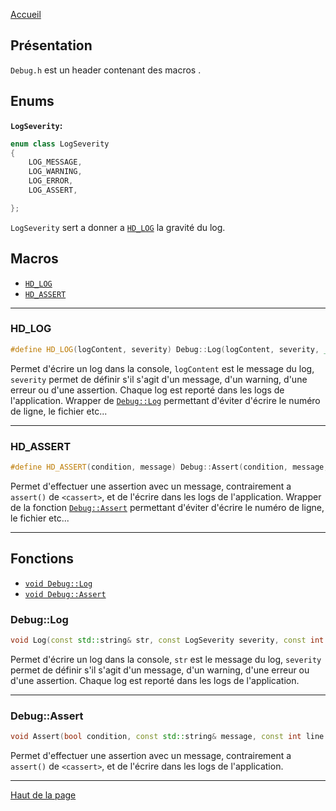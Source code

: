 [Accueil](Home)  

## Présentation

`Debug.h` est un header contenant des macros . 

## Enums
**`LogSeverity`:**
```c++
enum class LogSeverity
{
	LOG_MESSAGE,
	LOG_WARNING,
	LOG_ERROR,
	LOG_ASSERT,

};
```  
`LogSeverity` sert a donner a [`HD_LOG`](#hd_log-1) la gravité du log.  

## Macros
- [`HD_LOG`](#hd_log-1)  
- [`HD_ASSERT`](#hd_assert-1)  

---

### <h3 id="Hd_Log">HD_LOG</h3>
```c++ 
#define HD_LOG(logContent, severity) Debug::Log(logContent, severity, __LINE__, __TIME__, __FILE__)
```  
Permet d'écrire un log dans la console, `logContent` est le message du log, `severity` permet de définir s'il s'agit d'un message, d'un warning, d'une erreur ou d'une assertion. Chaque log est reporté dans les logs de l'application. Wrapper de [`Debug::Log`](#log-1) permettant d'éviter d'écrire le numéro de ligne, le fichier etc...  

---

### <h3 id="Hd_Assert">HD_ASSERT</h3>
```c++ 
#define HD_ASSERT(condition, message) Debug::Assert(condition, message, __LINE__, __TIME__, __FILE__)
```  
Permet d'effectuer une assertion avec un message, contrairement a `assert()` de `<cassert>`, et de l'écrire dans les logs de l'application. Wrapper de la fonction [`Debug::Assert`](#assert-1) permettant d'éviter d'écrire le numéro de ligne, le fichier etc...  

---

## Fonctions
- [`void Debug::Log`](#log-1)  
- [`void Debug::Assert`](#assert-1)  

### <h3 id="Log">Debug::Log</h3>
```c++ 
void Log(const std::string& str, const LogSeverity severity, const int line = 0, const std::string time = "", const std::string filePath = "");
```  
Permet d'écrire un log dans la console, `str` est le message du log, `severity` permet de définir s'il s'agit d'un message, d'un warning, d'une erreur ou d'une assertion. Chaque log est reporté dans les logs de l'application.  

---

### <h3 id="Assert">Debug::Assert</h3>
```c++ 
void Assert(bool condition, const std::string& message, const int line = 0, const std::string time = "", const std::string filePath = "");
```  
Permet d'effectuer une assertion avec un message, contrairement a `assert()` de `<cassert>`, et de l'écrire dans les logs de l'application.  

---

[Haut de la page](#présentation)  